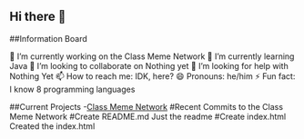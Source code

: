 ## Hi there 👋
##Information Board

🔭 I’m currently working on the Class Meme Network
🌱 I’m currently learning Java
👯 I’m looking to collaborate on Nothing yet
🤔 I’m looking for help with Nothing Yet
📫 How to reach me: IDK, here?
😄 Pronouns: he/him
⚡ Fun fact: I know 8 programming languages

##Current Projects
 -[Class Meme Network](https://github.com/thegoatofgithub/classmemenetwork)
  #Recent Commits to the Class Meme Network
    #Create README.md
     Just the readme
    #Create index.html
     Created the index.html
